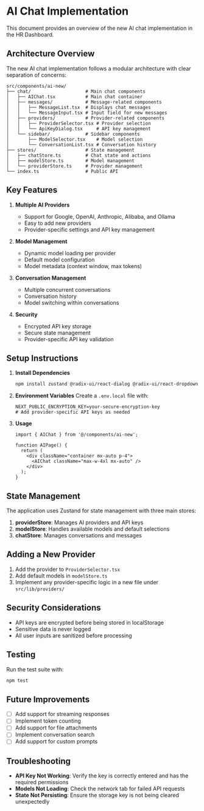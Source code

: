 # AI Chat Implementation

This document provides an overview of the new AI chat implementation in the HR Dashboard.

## Architecture Overview

The new AI chat implementation follows a modular architecture with clear separation of concerns:

```
src/components/ai-new/
├── chat/                    # Main chat components
│   ├── AIChat.tsx           # Main chat container
│   ├── messages/            # Message-related components
│   │   ├── MessageList.tsx  # Displays chat messages
│   │   └── MessageInput.tsx # Input field for new messages
│   ├── providers/           # Provider-related components
│   │   ├── ProviderSelector.tsx # Provider selection
│   │   └── ApiKeyDialog.tsx     # API key management
│   └── sidebar/             # Sidebar components
│       ├── ModelSelector.tsx    # Model selection
│       └── ConversationList.tsx # Conversation history
├── stores/                  # State management
│   ├── chatStore.ts         # Chat state and actions
│   ├── modelStore.ts        # Model management
│   └── providerStore.ts     # Provider management
└── index.ts                 # Public API
```

## Key Features

1. **Multiple AI Providers**
   - Support for Google, OpenAI, Anthropic, Alibaba, and Ollama
   - Easy to add new providers
   - Provider-specific settings and API key management

2. **Model Management**
   - Dynamic model loading per provider
   - Default model configuration
   - Model metadata (context window, max tokens)

3. **Conversation Management**
   - Multiple concurrent conversations
   - Conversation history
   - Model switching within conversations

4. **Security**
   - Encrypted API key storage
   - Secure state management
   - Provider-specific API key validation

## Setup Instructions

1. **Install Dependencies**
   ```bash
   npm install zustand @radix-ui/react-dialog @radix-ui/react-dropdown-menu
   ```

2. **Environment Variables**
   Create a `.env.local` file with:
   ```
   NEXT_PUBLIC_ENCRYPTION_KEY=your-secure-encryption-key
   # Add provider-specific API keys as needed
   ```

3. **Usage**
   ```tsx
   import { AIChat } from '@/components/ai-new';
   
   function AIPage() {
     return (
       <div className="container mx-auto p-4">
         <AIChat className="max-w-4xl mx-auto" />
       </div>
     );
   }
   ```

## State Management

The application uses Zustand for state management with three main stores:

1. **providerStore**: Manages AI providers and API keys
2. **modelStore**: Handles available models and default selections
3. **chatStore**: Manages conversations and messages

## Adding a New Provider

1. Add the provider to `ProviderSelector.tsx`
2. Add default models in `modelStore.ts`
3. Implement any provider-specific logic in a new file under `src/lib/providers/`

## Security Considerations

- API keys are encrypted before being stored in localStorage
- Sensitive data is never logged
- All user inputs are sanitized before processing

## Testing

Run the test suite with:
```bash
npm test
```

## Future Improvements

- [ ] Add support for streaming responses
- [ ] Implement token counting
- [ ] Add support for file attachments
- [ ] Implement conversation search
- [ ] Add support for custom prompts

## Troubleshooting

- **API Key Not Working**: Verify the key is correctly entered and has the required permissions
- **Models Not Loading**: Check the network tab for failed API requests
- **State Not Persisting**: Ensure the storage key is not being cleared unexpectedly
